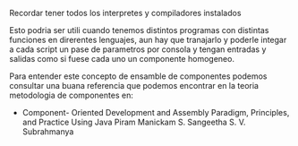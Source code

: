 Recordar tener todos los interpretes y compiladores instalados

Esto podria ser utili cuando tenemos distintos programas con distintas funciones en direrentes lenguajes, aun hay que tranajarlo  y poderle integar a cada script  un pase de parametros por consola y tengan entradas y salidas como si fuese cada uno un componente homogeneo.

Para entender este concepto de ensamble de componentes podemos consultar una buana referencia que podemos encontrar en la teoria metodologia de componentes en:
  
- Component- Oriented Development and Assembly Paradigm, Principles, and Practice Using Java Piram Manickam S. Sangeetha S. V. Subrahmanya
